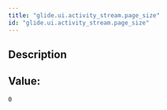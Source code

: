 ```yaml
---
title: "glide.ui.activity_stream.page_size"
id: "glide.ui.activity_stream.page_size"
---
```

## Description



## Value: 
```
0
```